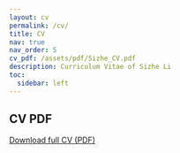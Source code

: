 ```yaml
---
layout: cv
permalink: /cv/
title: CV
nav: true
nav_order: 5
cv_pdf: /assets/pdf/Sizhe_CV.pdf
description: Curriculum Vitae of Sizhe Li
toc:
  sidebar: left
---
```


## CV PDF
[Download full CV (PDF)](/assets/pdf/Sizhe_CV.pdf)
